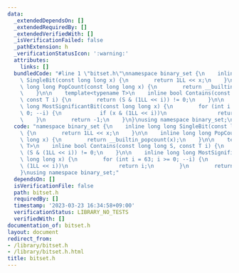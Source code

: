 ```yaml
---
data:
  _extendedDependsOn: []
  _extendedRequiredBy: []
  _extendedVerifiedWith: []
  _isVerificationFailed: false
  _pathExtension: h
  _verificationStatusIcon: ':warning:'
  attributes:
    links: []
  bundledCode: "#line 1 \"bitset.h\"\nnamespace binary_set {\n    inline long long\
    \ SingleBit(const long long x) {\n        return 1LL << x;\n    }\n\n    inline\
    \ long long PopCount(const long long x) {\n        return __builtin_popcount(x);\n\
    \    }\n\n    template<typename T>\n    inline bool Contains(const long long S,\
    \ const T i) {\n        return (S & (1LL << i)) != 0;\n    }\n\n    inline long\
    \ long MostSignificantBit(const long long x) {\n        for (int i = 63; i >=\
    \ 0; --i) {\n            if (x & (1LL << i))\n                return i;\n    \
    \    }\n        return -1;\n    }\n}\nusing namespace binary_set;\n"
  code: "namespace binary_set {\n    inline long long SingleBit(const long long x)\
    \ {\n        return 1LL << x;\n    }\n\n    inline long long PopCount(const long\
    \ long x) {\n        return __builtin_popcount(x);\n    }\n\n    template<typename\
    \ T>\n    inline bool Contains(const long long S, const T i) {\n        return\
    \ (S & (1LL << i)) != 0;\n    }\n\n    inline long long MostSignificantBit(const\
    \ long long x) {\n        for (int i = 63; i >= 0; --i) {\n            if (x &\
    \ (1LL << i))\n                return i;\n        }\n        return -1;\n    }\n\
    }\nusing namespace binary_set;"
  dependsOn: []
  isVerificationFile: false
  path: bitset.h
  requiredBy: []
  timestamp: '2023-03-23 16:34:58+09:00'
  verificationStatus: LIBRARY_NO_TESTS
  verifiedWith: []
documentation_of: bitset.h
layout: document
redirect_from:
- /library/bitset.h
- /library/bitset.h.html
title: bitset.h
---
```

